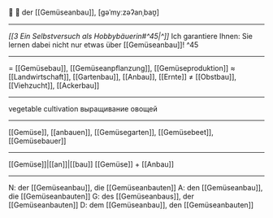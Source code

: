 🥕 🔵 der [[Gemüseanbau]], [ɡəˈmyːzəʔanˌbaʊ̯]

---
*[[3  Ein Selbstversuch als Hobbybäuerin#^45|^]]* Ich garantiere Ihnen: Sie lernen dabei nicht nur etwas über [[Gemüseanbau]]! ^45

---
= [[Gemüsebau]], [[Gemüseanpflanzung]], [[Gemüseproduktion]]
≈ [[Landwirtschaft]], [[Gartenbau]], [[Anbau]], [[Ernte]]
≠ [[Obstbau]], [[Viehzucht]], [[Ackerbau]]

---
vegetable cultivation
выращивание овощей

---
[[Gemüse]], [[anbauen]], [[Gemüsegarten]], [[Gemüsebeet]], [[Gemüsebauer]]

---
[[Gemüse]]|[[an]]|[[bau]]
[[Gemüse]] + [[Anbau]]


---
N: der [[Gemüseanbau]], die [[Gemüseanbauten]]
A: den [[Gemüseanbau]], die [[Gemüseanbauten]]
G: des [[Gemüseanbaus]], der [[Gemüseanbauten]]
D: dem [[Gemüseanbau]], den [[Gemüseanbauten]]
